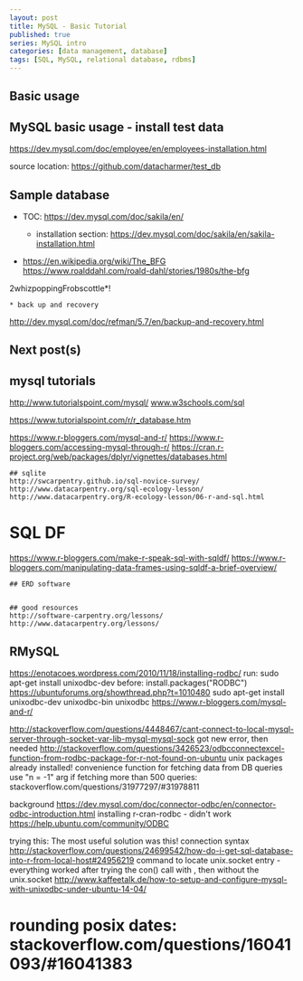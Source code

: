 ```yaml
---
layout: post
title: MySQL - Basic Tutorial
published: true
series: MySQL intro
categories: [data management, database]
tags: [SQL, MySQL, relational database, rdbms]
---
```


## Basic usage

## MySQL basic usage - install test data

https://dev.mysql.com/doc/employee/en/employees-installation.html

source location: https://github.com/datacharmer/test_db


## Sample database


* TOC: https://dev.mysql.com/doc/sakila/en/ 
    * installation section: https://dev.mysql.com/doc/sakila/en/sakila-installation.html

* 
    https://en.wikipedia.org/wiki/The_BFG
https://www.roalddahl.com/roald-dahl/stories/1980s/the-bfg

2whizpoppingFrobscottle*!
    
    * back up and recovery

http://dev.mysql.com/doc/refman/5.7/en/backup-and-recovery.html


## Next post(s)

## mysql tutorials
http://www.tutorialspoint.com/mysql/
    www.w3schools.com/sql

https://www.tutorialspoint.com/r/r_database.htm

https://www.r-bloggers.com/mysql-and-r/
    https://www.r-bloggers.com/accessing-mysql-through-r/
    https://cran.r-project.org/web/packages/dplyr/vignettes/databases.html    
    
    ## sqlite
    http://swcarpentry.github.io/sql-novice-survey/
    http://www.datacarpentry.org/sql-ecology-lesson/
    http://www.datacarpentry.org/R-ecology-lesson/06-r-and-sql.html

# SQL DF
https://www.r-bloggers.com/make-r-speak-sql-with-sqldf/
    https://www.r-bloggers.com/manipulating-data-frames-using-sqldf-a-brief-overview/
    
    ## ERD software
    
    
    ## good resources
    http://software-carpentry.org/lessons/
    http://www.datacarpentry.org/lessons/

## RMySQL

https://enotacoes.wordpress.com/2010/11/18/installing-rodbc/
run: sudo apt-get install unixodbc-dev 
before: install.packages("RODBC")
https://ubuntuforums.org/showthread.php?t=1010480
sudo apt-get install unixodbc-dev unixodbc-bin unixodbc
https://www.r-bloggers.com/mysql-and-r/

http://stackoverflow.com/questions/4448467/cant-connect-to-local-mysql-server-through-socket-var-lib-mysql-mysql-sock
got new error, then needed 
http://stackoverflow.com/questions/3426523/odbcconnectexcel-function-from-rodbc-package-for-r-not-found-on-ubuntu
unix packages already installed!
convenience function for fetching data from DB queries
use "n = -1" arg if fetching more than 500 queries: stackoverflow.com/questions/31977297/#31978811

background
https://dev.mysql.com/doc/connector-odbc/en/connector-odbc-introduction.html
installing r-cran-rodbc - didn't work
https://help.ubuntu.com/community/ODBC

trying this: The most useful solution was this!
connection syntax
http://stackoverflow.com/questions/24699542/how-do-i-get-sql-database-into-r-from-local-host#24956219
command to locate unix.socket entry - everything worked after trying the con() call with , then without the unix.socket
http://www.kaffeetalk.de/how-to-setup-and-configure-mysql-with-unixodbc-under-ubuntu-14-04/

# rounding posix dates: stackoverflow.com/questions/16041093/#16041383
    
